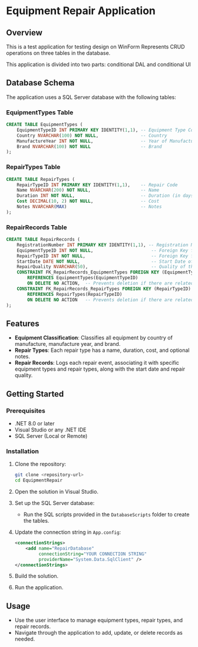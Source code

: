 # Equipment Repair Application

## Overview

This is a test application for testing design on WinForm Represents CRUD operations on three tables in the database. 

This application is divided into two parts: conditional DAL and conditional UI

## Database Schema

The application uses a SQL Server database with the following tables:

### EquipmentTypes Table

```sql
CREATE TABLE EquipmentTypes (
    EquipmentTypeID INT PRIMARY KEY IDENTITY(1,1), -- Equipment Type Code
    Country NVARCHAR(100) NOT NULL,                -- Country
    ManufactureYear INT NOT NULL,                  -- Year of Manufacture
    Brand NVARCHAR(100) NOT NULL                   -- Brand
);
```
### RepairTypes Table
```sql
CREATE TABLE RepairTypes (
    RepairTypeID INT PRIMARY KEY IDENTITY(1,1),    -- Repair Code
    Name NVARCHAR(200) NOT NULL,                   -- Name
    Duration INT NOT NULL,                         -- Duration (in days)
    Cost DECIMAL(10, 2) NOT NULL,                  -- Cost
    Notes NVARCHAR(MAX)                            -- Notes
);
```
### RepairRecords Table
```sql
CREATE TABLE RepairRecords (
    RegistrationNumber INT PRIMARY KEY IDENTITY(1,1), -- Registration Number
    EquipmentTypeID INT NOT NULL,                      -- Foreign Key for Equipment Type
    RepairTypeID INT NOT NULL,                         -- Foreign Key for Repair Type
    StartDate DATE NOT NULL,                           -- Start Date of Repair
    RepairQuality NVARCHAR(50),                        -- Quality of the Repair
    CONSTRAINT FK_RepairRecords_EquipmentTypes FOREIGN KEY (EquipmentTypeID)
        REFERENCES EquipmentTypes(EquipmentTypeID)
        ON DELETE NO ACTION,  -- Prevents deletion if there are related records
    CONSTRAINT FK_RepairRecords_RepairTypes FOREIGN KEY (RepairTypeID)
        REFERENCES RepairTypes(RepairTypeID)
        ON DELETE NO ACTION   -- Prevents deletion if there are related records
);
```

## Features

- **Equipment Classification**: Classifies all equipment by country of manufacture, manufacture year, and brand.
- **Repair Types**: Each repair type has a name, duration, cost, and optional notes.
- **Repair Records**: Logs each repair event, associating it with specific equipment types and repair types, along with the start date and repair quality.

## Getting Started

### Prerequisites

- .NET 8.0 or later
- Visual Studio or any .NET IDE
- SQL Server (Local or Remote)

### Installation

1. Clone the repository:
   ```bash
   git clone <repository-url>
   cd EquipmentRepair
   ```

2. Open the solution in Visual Studio.

3. Set up the SQL Server database:
   - Run the SQL scripts provided in the `DatabaseScripts` folder to create the tables.

4. Update the connection string in `App.config`:
   ```xml
   <connectionStrings>
       <add name="RepairDatabase"
            connectionString="YOUR CONNECTION STRING"
            providerName="System.Data.SqlClient" />
   </connectionStrings>
   ```

5. Build the solution.

6. Run the application.

## Usage

- Use the user interface to manage equipment types, repair types, and repair records.
- Navigate through the application to add, update, or delete records as needed.



